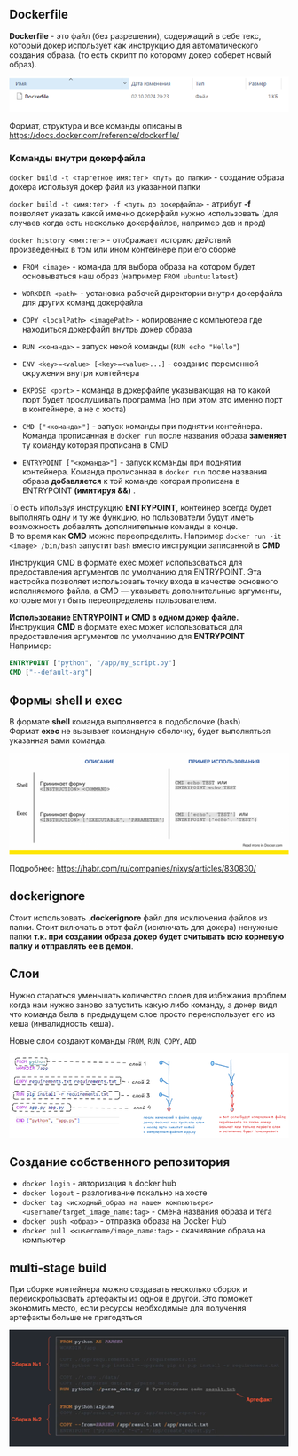## Dockerfile
**Dockerfile** - это файл (без разрешения), содержащий в себе текс, который докер использует как инструкцию для автоматического создания образа. (то есть скрипт по которому докер соберет новый образ).

![alt text](./pictures/dockerfile.png)

Формат, структура и все команды описаны в https://docs.docker.com/reference/dockerfile/

### Команды внутри докерфайла
`docker build -t <таргетное имя:тег> <путь до папки>` - создание образа докера используя докер файл из указанной папки

`docker build -t <имя:тег> -f <путь до докерфайла>` - атрибут **-f** позволяет указать какой именно докерфайл нужно использовать (для случаев когда есть несколько докерфайлов, например дев и прод)

`docker history <имя:тег>` - отображает историю действий произведенных в том или ином контейнере при его сборке

- `FROM <image>` - команда для выбора образа на котором будет основываться наш образ (например `FROM ubuntu:latest`)
- `WORKDIR <path>` - установка рабочей директории внутри докерфайла для других команд докерфайла
- `COPY <localPath> <imagePath>` - копирование с компьютера где находиться докерфайл внутрь докер образа 
- `RUN <команда>` - запуск некой команды (`RUN echo "Hello"`)
- `ENV <key>=<value> [<key>=<value>...]` - создание переменной окружения внутри контейнера
- `EXPOSE <port>` - команда в докерфайле указывающая на то какой порт будет прослушивать программа (но при этом это именно порт в контейнере, а не с хоста)

- `CMD ["<команда>"]` - запуск команды при поднятии контейнера. Команда прописанная в `docker run` после названия образа **заменяет** ту команду которая прописана в CMD
- `ENTRYPOINT ["<команда>"]` - запуск команды при поднятии контейнера. Команда прописанная в `docker run` после названия образа **добавляется** к той команде которая прописана в ENTRYPOINT **(имитируя &&)** .   
  
То есть ипользуя инструкцию **ENTRYPOINT**, контейнер всегда будет выполнять одну и ту же функцию, но пользователи будут иметь возможность добавлять дополнительные команды в конце.  
В то время как **CMD** можно переопределить. Например `docker run -it <image> /bin/bash` запустит `bash` вместо инструкции записанной в **CMD**

Инструкция CMD в формате exeс может использоваться для предоставления аргументов по умолчанию для ENTRYPOINT. Эта настройка позволяет использовать точку входа в качестве основного исполняемого файла, а CMD — указывать дополнительные аргументы, которые могут быть переопределены пользователем.

**Использование ENTRYPOINT и CMD в одном докер файле.**  
Инструкция **CMD** в формате exeс может использоваться для предоставления аргументов по умолчанию для **ENTRYPOINT**  
Например:
```dockerfile
ENTRYPOINT ["python", "/app/my_script.py"]
CMD ["--default-arg"]
```

## Формы shell и exec

В формате **shell** команда выполняется в подоболочке (bash)  
Формат **exec** не вызывает командную оболочку, будет выполняться указанная вами команда.

![alt text](./pictures/shell_and_exec.png)


Подробнее:
https://habr.com/ru/companies/nixys/articles/830830/

## dockerignore

Стоит использовать **.dockerignore** файл для исключения файлов из папки. Стоит включать в этот файл (исключать для докера) ненужные папки **т.к. при создании образа докер будет считывать всю корневую папку и отправлять ее в демон**.

## Слои

Нужно стараться уменьшать количество слоев для избежания проблем когда нам нужно заново запустить какую либо команду, а докер видя что команда была в предыдущем слое просто переиспользует его из кеша (инвалидность кеша).

Новые слои создают команды `FROM`, `RUN`, `COPY`, `ADD`

![alt text](./pictures/image_layers.png)


## Создание собственного репозитория
- `docker login` - авторизация в docker hub  
- `docker logout` - разлогивание локально на хосте  
- `docker tag <исходный_образ на нашем компьютьере> <username/target_image_name:tag>`  - смена названия образа и тега
- `docker push <образ>` - отправка образа на Docker Hub
- `docker pull <<username/image_name:tag>` - скачивание образа на компьютер


## multi-stage build

При сборке контейнера можно создавать несколько сборок и переискрользовать артефакты из одной в другой. Это поможет экономить место, если ресурсы необходимые для получения артефакты больше не пригодяться

![alt text](./pictures/multi_stage.png)